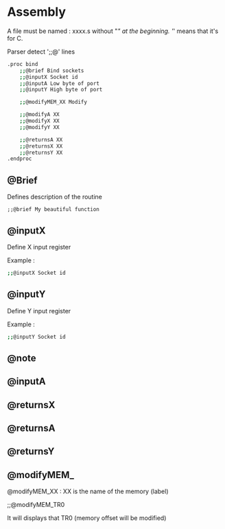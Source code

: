 # Assembly

A file must be named : xxxx.s without "_" at the beginning. '_' means that it's for C.

Parser detect ';;@' lines

```bash
.proc bind
    ;;@brief Bind sockets
    ;;@inputX Socket id
    ;;@inputA Low byte of port
    ;;@inputY High byte of port

    ;;@modifyMEM_XX Modify

    ;;@modifyA XX
    ;;@modifyX XX
    ;;@modifyY XX

    ;;@returnsA XX
    ;;@returnsX XX
    ;;@returnsY XX
.endproc
```

## @Brief

Defines description of the routine

    ;;@brief My beautiful function

## @inputX

Define X input register

Example :

```bash
;;@inputX Socket id
```

## @inputY

Define Y input register

Example :

```bash
;;@inputY Socket id
```

## @note

## @inputA

## @returnsX

## @returnsA

## @returnsY

## @modifyMEM_

@modifyMEM_XX : XX is the name of the memory (label)

;;@modifyMEM_TR0

It will displays that TR0 (memory offset will be modified)
